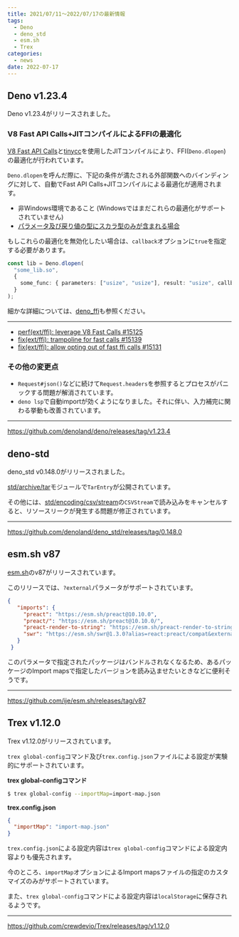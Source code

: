 ```yaml
---
title: 2021/07/11〜2022/07/17の最新情報
tags:
  - Deno
  - deno_std
  - esm.sh
  - Trex
categories:
  - news
date: 2022-07-17
---
```


## Deno v1.23.4

Deno v1.23.4がリリースされました。

### V8 Fast API Calls+JITコンパイルによるFFIの最適化

[V8 Fast API Calls](https://source.chromium.org/chromium/chromium/src/+/9a601a9424d46c2eb54ae30935407428ff6ca236:v8/include/v8-fast-api-calls.h)と[tinycc](https://github.com/TinyCC/tinycc)を使用したJITコンパイルにより、FFI(`Deno.dlopen`)の最適化が行われています。

`Deno.dlopen`を呼んだ際に、下記の条件が満たされる外部関数へのバインディングに対して、自動でFast API Calls+JITコンパイルによる最適化が適用されます。

- 非Windows環境であること (Windowsではまだこれらの最適化がサポートされていません)
- [パラメータ及び戻り値の型にスカラ型のみが含まれる場合](https://github.com/denoland/deno/blob/22a4998e299ca8658744c745d8f0afeba15730dc/ext/ffi/lib.rs#L690-L700)

もしこれらの最適化を無効化したい場合は、`callback`オプションに`true`を指定する必要があります。
        
```typescript
const lib = Deno.dlopen(
  "some_lib.so",
  {
    some_func: { parameters: ["usize", "usize"], result: "usize", callback: true },
  }
);
```

細かな詳細については、[deno_ffi](https://github.com/denoland/deno/blob/v1.23.4/ext/ffi/README.md)も参照ください。

---
        
- [perf(ext/ffi): leverage V8 Fast Calls #15125](https://github.com/denoland/deno/pull/15125)
- [fix(ext/ffi): trampoline for fast calls #15139](https://github.com/denoland/deno/pull/15139)
- [fix(ext/ffi): allow opting out of fast ffi calls #15131](https://github.com/denoland/deno/pull/15131)

### その他の変更点

- `Request#json()`などに続けて`Request.headers`を参照するとプロセスがパニックする問題が解消されています。
- `deno lsp`で自動importが効くようになりました。それに伴い、入力補完に関わる挙動も改善されています。

---

https://github.com/denoland/deno/releases/tag/v1.23.4

## deno-std

deno_std v0.148.0がリリースされました。

[std/archive/tar](https://deno.land/std@0.148.0/archive/tar.ts)モジュールで`TarEntry`が公開されています。

その他には、[std/encoding/csv/stream](https://deno.land/std@0.148.0/encoding/csv/stream.ts)の`CSVStream`で読み込みをキャンセルすると、リソースリークが発生する問題が修正されています。

---

https://github.com/denoland/deno_std/releases/tag/0.148.0

## esm.sh v87

[esm.sh](https://github.com/ije/esm.sh)のv87がリリースされています。

このリリースでは、`?external`パラメータがサポートされています。

```json
{
   "imports": {
     "preact": "https://esm.sh/preact@10.10.0",
     "preact/": "https://esm.sh/preact@10.10.0/",
     "preact-render-to-string": "https://esm.sh/preact-render-to-string@5.2.0?external=preact",
     "swr": "https://esm.sh/swr@1.3.0?alias=react:preact/compat&external=preact/compat"
   }
 }
```

このパラメータで指定されたパッケージはバンドルされなくなるため、あるパッケージのImport mapsで指定したバージョンを読み込ませたいときなどに便利そうです。

---

https://github.com/ije/esm.sh/releases/tag/v87

## Trex v1.12.0

Trex v1.12.0がリリースされています。

`trex global-config`コマンド及び`trex.config.json`ファイルによる設定が実験的にサポートされています。

**trex global-configコマンド**

```bash
$ trex global-config --importMap=import-map.json
```

**trex.config.json**

```json
{
  "importMap": "import-map.json"
}
```

`trex.config.json`による設定内容は`trex global-config`コマンドによる設定内容よりも優先されます。

今のところ、`importMap`オプションによるImport mapsファイルの指定のカスタマイズのみがサポートされています。

また、`trex global-config`コマンドによる設定内容は`localStorage`に保存されるようです。

---

https://github.com/crewdevio/Trex/releases/tag/v1.12.0

